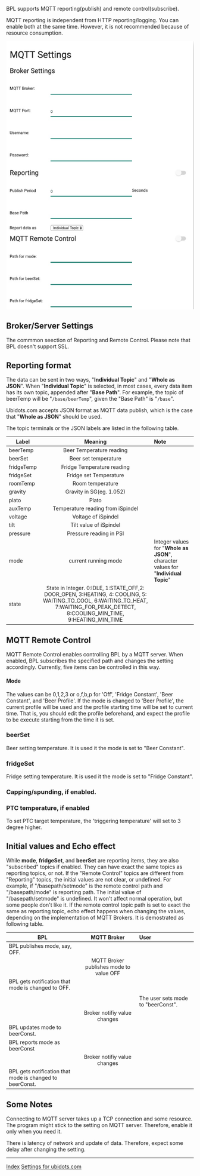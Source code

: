 BPL supports MQTT reporting(publish) and remote control(subscribe). 

MQTT reporting is independent from HTTP reporting/logging. You can enable both at the same time. However, it is not recommended because of resource consumption.

![MQTT Remote Control Settings](image/mqtt.remote.jpg)

## Broker/Server Settings
The commmon seection of Reporting and Remote Control.
Please note that BPL doesn't support SSL.
## Reporting format
The data can be sent in two ways, "**Individual Topic**" and "**Whole as JSON**". 
When "**Individual Topic**" is selected, in most cases, every data item has its own topic, appended after "**Base Path**". For example, the topic of beerTemp will be "`/base/beerTemp`", given the "Base Path" is "`/base`".

Ubidots.com accepts JSON format as MQTT data publish, which is the case that "**Whole as JSON**" should be used.

The topic terminals or the JSON labels are listed in the following table.

| Label            | Meaning       | Note       |
| -------------- |:-------------:| :--------------------|
| beerTemp | Beer Temperature reading | |
| beerSet |  Beer set temperature| |
| fridgeTemp | Fridge Temperature reading |
| fridgeSet |  Fridge set Temperature| |
| roomTemp |  Room temperature| |
| gravity | Gravity in SG(eg. 1.052) | |
| plato | Plato | |
| auxTemp | Temperature reading from iSpindel | |
| voltage | Voltage of iSpindel| |
| tilt | Tilt value of iSpindel | |
| pressure | Pressure reading in PSI | |
| mode |  current running mode| Integer values for "**Whole as JSON**", character values for "**Individual Topic**" |
| state | State in Integer. 0:IDLE, 1:STATE_OFF,2: DOOR_OPEN, 3:HEATING, 4: COOLING, 5: WAITING_TO_COOL, 6:WAITING_TO_HEAT, 7:WAITING_FOR_PEAK_DETECT, 8:COOLING_MIN_TIME, 9:HEATING_MIN_TIME |

## MQTT Remote Control
MQTT Remote Control enables controlling BPL by a MQTT server. When enabled, BPL subscribes the specified path and changes the setting accordingly.
Currently, five items can be controlled in this way.
#### Mode
The values can be 0,1,2,3 or o,f,b,p for 'Off', 'Fridge Constant', 'Beer Constant', and 'Beer Profile'.
If the mode is changed to 'Beer Profile', the current profile will be used and the profile starting time will be set to current time. That is, you should edit the profile beforehand, and expect the profile to be execute starting from the time it is set.

### beerSet
Beer setting temperature. It is used it the mode is set to "Beer Constant".

### fridgeSet
Fridge setting temperature. It is used it the mode is set to "Fridge Constant".

### Capping/spunding, if enabled.
### PTC temperature, if enabled
To set PTC target temperature, the 'triggering temperature' will set to 3 degree higher.

## Initial values and Echo effect
While **mode**, **fridgeSet**,  and **beerSet** are reporting items, they are also "subscribed" topics if enabled. They can have exact the same topics as reporting topics, or not.
If the "Remote Control" topics are different from "Reporting" topics, the initial values are not clear, or undefined. For example, if "/basepath/setmode" is the remote control path and "/basepath/mode" is reporting path. The initial value of "/basepath/setmode" is undefined. It won't affect normal operation, but some people don't like it.
If the remote control topic path is set to exact the same as reporting topic, echo effect happens when changing the values, depending on the implementation of MQTT Brokers. It is demostrated as following table.

| BPL            | MQTT Broker       | User       |
| -------------- |:-------------:| :--------------------|
| BPL publishes mode, say, OFF. | | |
|  | MQTT Broker publishes mode to value OFF | |
| BPL gets notification that mode is changed to OFF. | | |
| | | |
| | | The user sets mode to "beerConst". |
| | Broker notifiy value changes |  |
| BPL updates mode to beerConst. | | |
| BPL reports mode as beerConst| | |
| | Broker notifiy value changes |  |
| BPL gets notification that mode is changed to beerConst. | | |


## Some Notes
Connecting to MQTT server takes up a TCP connection and some resource. The program might stick to the setting on MQTT server. Therefore, enable it only when you need it.

There is latency of network and update of data. Therefore, expect some delay after changing the setting.

***
[Index](index.md) [Settings for ubidots.com](MQTT.ubidots.md)
